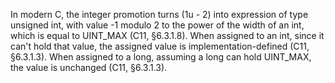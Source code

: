 In modern C, the integer promotion turns (1u - 2) into expression of type unsigned int, with value -1 modulo 2 to the power of the width of an int, which is equal to UINT_MAX (C11, §6.3.1.8).
When assigned to an int, since it can't hold that value, the assigned value is implementation-defined (C11, §6.3.1.3).
When assigned to a long, assuming a long can hold UINT_MAX, the value is unchanged (C11, §6.3.1.3).
